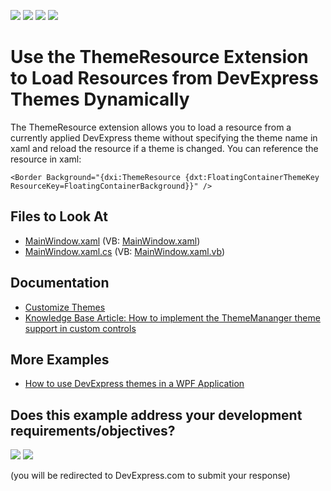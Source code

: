 <!-- default badges list -->
![](https://img.shields.io/endpoint?url=https://codecentral.devexpress.com/api/v1/VersionRange/128642544/22.2.2%2B)
[![](https://img.shields.io/badge/Open_in_DevExpress_Support_Center-FF7200?style=flat-square&logo=DevExpress&logoColor=white)](https://supportcenter.devexpress.com/ticket/details/T207471)
[![](https://img.shields.io/badge/📖_How_to_use_DevExpress_Examples-e9f6fc?style=flat-square)](https://docs.devexpress.com/GeneralInformation/403183)
[![](https://img.shields.io/badge/💬_Leave_Feedback-feecdd?style=flat-square)](#does-this-example-address-your-development-requirementsobjectives)
<!-- default badges end -->
# Use the ThemeResource Extension to Load Resources from DevExpress Themes Dynamically

The ThemeResource extension allows you to load a resource from a currently applied DevExpress theme without specifying the theme name in xaml and reload the resource if a theme is changed. You can reference the resource in xaml:


```xaml
<Border Background="{dxi:ThemeResource {dxt:FloatingContainerThemeKey ResourceKey=FloatingContainerBackground}}" />
```

<!-- default file list -->
## Files to Look At

* [MainWindow.xaml](./CS/T207471/MainWindow.xaml) (VB: [MainWindow.xaml](./VB/T207471/MainWindow.xaml))
* [MainWindow.xaml.cs](./CS/T207471/MainWindow.xaml.cs) (VB: [MainWindow.xaml.vb](./VB/T207471/MainWindow.xaml.vb))
<!-- default file list end -->

## Documentation 
* [Customize Themes](https://docs.devexpress.com/WPF/400710/common-concepts/themes/customize-themes)
* [Knowledge Base Article: How to implement the ThemeMananger theme support in custom controls](https://supportcenter.devexpress.com/ticket/details/k18542/how-to-implement-the-thememananger-theme-support-in-custom-controls)

## More Examples
* [How to use DevExpress themes in a WPF Application](https://github.com/DevExpress-Examples/wpf-use-devexpress-theme-in-applications)
<!-- feedback -->
## Does this example address your development requirements/objectives?

[<img src="https://www.devexpress.com/support/examples/i/yes-button.svg"/>](https://www.devexpress.com/support/examples/survey.xml?utm_source=github&utm_campaign=use-the-themeresource-extension-to-load-resources-from-devexpress-themes-dynamically&~~~was_helpful=yes) [<img src="https://www.devexpress.com/support/examples/i/no-button.svg"/>](https://www.devexpress.com/support/examples/survey.xml?utm_source=github&utm_campaign=use-the-themeresource-extension-to-load-resources-from-devexpress-themes-dynamically&~~~was_helpful=no)

(you will be redirected to DevExpress.com to submit your response)
<!-- feedback end -->
